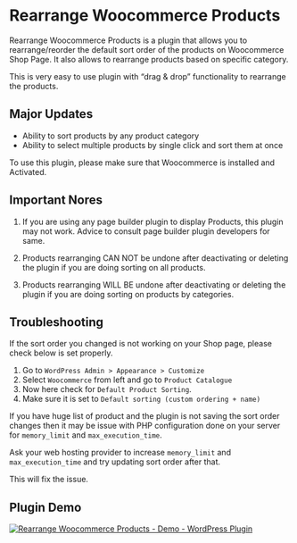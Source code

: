 # Rearrange Woocommerce Products

Rearrange Woocommerce Products is a plugin that allows you to rearrange/reorder the default sort order of the products on Woocommerce Shop Page. It also allows to rearrange products based on specific category.

This is very easy to use plugin with “drag & drop” functionality to rearrange the products.

## Major Updates

- Ability to sort products by any product category
- Ability to select multiple products by single click and sort them at once

To use this plugin, please make sure that Woocommerce is installed and Activated.

## Important Nores

1. If you are using any page builder plugin to display Products, this plugin may not work. Advice to consult page builder plugin developers for same.

2. Products rearranging CAN NOT be undone after deactivating or deleting the plugin if you are doing sorting on all products.

3. Products rearranging WILL BE undone after deactivating or deleting the plugin if you are doing sorting on products by categories.

## Troubleshooting

If the sort order you changed is not working on your Shop page, please check below is set properly.

1. Go to `WordPress Admin > Appearance > Customize`
2. Select `Woocommerce` from left and go to `Product Catalogue`
3. Now here check for `Default Product Sorting`.
4. Make sure it is set to `Default sorting (custom ordering + name)`

If you have huge list of product and the plugin is not saving the sort order changes then it may be issue with PHP configuration done on your server for `memory_limit` and `max_execution_time`.

Ask your web hosting provider to increase `memory_limit` and `max_execution_time` and try updating sort order after that.

This will fix the issue.

## Plugin Demo

[![Rearrange Woocommerce Products - Demo - WordPress Plugin](https://img.youtube.com/vi/3JFmaoYjZyE/0.jpg)](https://www.youtube.com/watch?v=3JFmaoYjZyE "Rearrange Woocommerce Products (V3) - Demo - WordPress Plugin")
